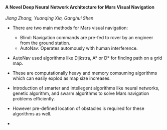 <h4>A Novel Deep Neural Network Architecture for Mars Visual Navigation</h6>

*Jiang Zhang, Yuanqing Xia, Ganghui Shen*

- There are two main methods for Mars visual navigation:
  - Blind: Navigation commands are pre-fed to rover by an engineer from the ground station.
  - AutoNav: Operates automously with human interference.

- AutoNav used algorithms like Dijkstra, A* or D* for finding path on a grid map.
- These are computationally heavy and memory comsuming algorithms which can easily explod as map size increases.
- Introduction of smarter and intellegent algorithms like neural networks, genetic algorithm, and swarm algorithms to solve Mars navigation problems efficiently.
- However pre-defined location of obstacles is required for these algorithms as well.
- 
